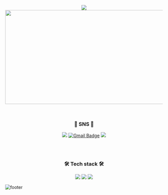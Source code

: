 <p align="center">
  <img src="https://capsule-render.vercel.app/api?type=slice&color=c0f4f9&height=150&text=Hello%20World&desc=Welcome%20to%20my%20GitHub&descAlignY=80&descSize=20" />
  <img src="https://media.giphy.com/media/dWesBcTLavkZuG35MI/giphy.gif" width="600" height="300"/>
</p>
</br>
<h3 align="center"> 💌 SNS 💌 </h3>
<p align="center">
  <a href="#" target="_blank"><img src="https://img.shields.io/badge/instagram-%23E4405F?style=for-the-badge&logo=instagram&logoColor=white"></a>
  <a href="mailto:mmmzm3@gmail.com" target="_blank"><img alt="Gmail Badge" src="https://img.shields.io/badge/gmail-%23EA4335?style=for-the-badge&logo=gmail&logoColor=white"></a>
  <a href="#" target="_blank"><img src="https://img.shields.io/badge/notion-%23000000?style=for-the-badge&logo=notion&logoColor=white"></a>
</p>


</br>
</br>
<h3 align="center"> 🛠 Tech stack 🛠 </h3>
<p align="center"> 
  <img src="https://img.shields.io/badge/eclipse-%232C2255?style=for-the-badge&logo=eclipse&logoColor=white">
  <img src ="https://img.shields.io/badge/java-3776AB.svg?&style=for-the-badge&logo=java&logoColor=white"/>
  <img src="https://img.shields.io/badge/spring-%236DB33F?style=for-the-badge&logo=spring&logoColor=white">

![footer](https://capsule-render.vercel.app/api?type=slice&height=200&color=c0f4f9&section=footer&reversal=false)

